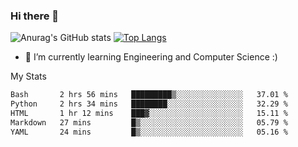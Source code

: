 ### Hi there 👋

![Anurag's GitHub stats](https://github-readme-stats.vercel.app/api?username=MatteoIorio11&show_icons=true&theme=dark) 
[![Top Langs](https://github-readme-stats.vercel.app/api/top-langs/?username=MatteoIorio11&theme=dark)](https://github.com/MatteoIorio11/github-readme-stats)

- 🌱 I’m currently learning Engineering and Computer Science :)

<!--
**MatteoIorio11/MatteoIorio11** is a ✨ _special_ ✨ repository because its `README.md` (this file) appears on your GitHub profile.

Here are some ideas to get you started:

- 🔭 I’m currently working on ...
- 🌱 I’m currently learning ...
- 👯 I’m looking to collaborate on ...
- 🤔 I’m looking for help with ...
- 💬 Ask me about ...
- 📫 How to reach me: ...
- 😄 Pronouns: ...
- ⚡ Fun fact: ...
-->
My Stats
<!--START_SECTION:waka-->

```txt
Bash       2 hrs 56 mins   █████████▒░░░░░░░░░░░░░░░   37.01 %
Python     2 hrs 34 mins   ████████░░░░░░░░░░░░░░░░░   32.29 %
HTML       1 hr 12 mins    ███▓░░░░░░░░░░░░░░░░░░░░░   15.11 %
Markdown   27 mins         █▒░░░░░░░░░░░░░░░░░░░░░░░   05.79 %
YAML       24 mins         █▒░░░░░░░░░░░░░░░░░░░░░░░   05.16 %
```

<!--END_SECTION:waka-->
